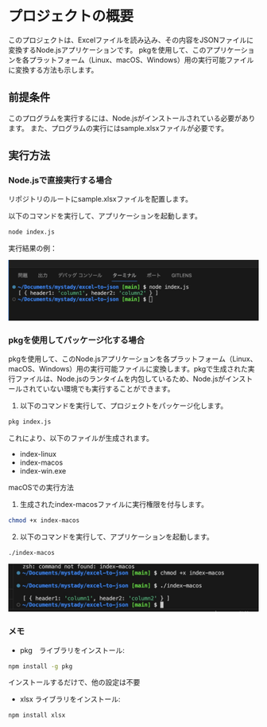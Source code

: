 # プロジェクトの概要
このプロジェクトは、Excelファイルを読み込み、その内容をJSONファイルに変換するNode.jsアプリケーションです。
pkgを使用して、このアプリケーションを各プラットフォーム（Linux、macOS、Windows）用の実行可能ファイルに変換する方法も示します。


## 前提条件

このプログラムを実行するには、Node.jsがインストールされている必要があります。
また、プログラムの実行にはsample.xlsxファイルが必要です。


## 実行方法

### Node.jsで直接実行する場合
リポジトリのルートにsample.xlsxファイルを配置します。

以下のコマンドを実行して、アプリケーションを起動します。

```bash
node index.js

```

実行結果の例：

![node index.jsの実行結果キャプチャ](./node-index.jsの実行結果キャプチャ.jpg)


### pkgを使用してパッケージ化する場合

pkgを使用して、このNode.jsアプリケーションを各プラットフォーム（Linux、macOS、Windows）用の実行可能ファイルに変換します。pkgで生成された実行ファイルは、Node.jsのランタイムを内包しているため、Node.jsがインストールされていない環境でも実行することができます。

1. 以下のコマンドを実行して、プロジェクトをパッケージ化します。

```bash
pkg index.js
```

これにより、以下のファイルが生成されます。
- index-linux
- index-macos
- index-win.exe

macOSでの実行方法
1. 生成されたindex-macosファイルに実行権限を付与します。
```bash
chmod +x index-macos

```

2. 以下のコマンドを実行して、アプリケーションを起動します。

```bash
./index-macos
```

![index-macosの実行結果キャプチャ.jpg](./index-macosの実行結果キャプチャ.jpg)




### メモ

- pkg　ライブラリをインストール:
```bash
npm install -g pkg
```
インストールするだけで、他の設定は不要

- xlsx ライブラリをインストール:
```bash
npm install xlsx
```